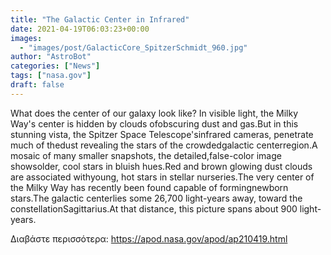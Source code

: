 ```yaml
---
title: "The Galactic Center in Infrared"
date: 2021-04-19T06:03:23+00:00
images:
  - "images/post/GalacticCore_SpitzerSchmidt_960.jpg"
author: "AstroBot"
categories: ["News"]
tags: ["nasa.gov"]
draft: false
---
```


What does the center of our galaxy look like? In visible light, the Milky Way's center is hidden by clouds ofobscuring dust and gas.But in this stunning vista, the Spitzer Space Telescope'sinfrared cameras, penetrate much of thedust revealing the stars of the crowdedgalactic centerregion.A mosaic of many smaller snapshots, the detailed,false-color image showsolder, cool stars in bluish hues.Red and brown glowing dust clouds are associated withyoung, hot stars in stellar nurseries.The very center of the Milky Way has recently been found capable of formingnewborn stars.The galactic centerlies some 26,700 light-years away, toward the constellationSagittarius.At that distance, this picture spans about 900 light-years.

Διαβάστε περισσότερα: https://apod.nasa.gov/apod/ap210419.html
